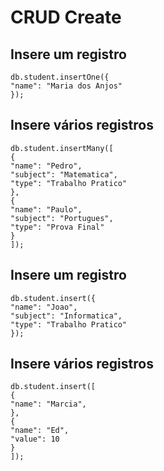 # CRUD Create

## Insere um registro

```
db.student.insertOne({
"name": "Maria dos Anjos"
});
```

## Insere vários registros

```
db.student.insertMany([
{
"name": "Pedro",
"subject": "Matematica",
"type": "Trabalho Pratico"
},
{
"name": "Paulo",
"subject": "Portugues",
"type": "Prova Final"
}
]);
```

## Insere um registro

```
db.student.insert({
"name": "Joao",
"subject": "Informatica",
"type": "Trabalho Pratico"
});
```

## Insere vários registros

```
db.student.insert([
{
"name": "Marcia",
},
{
"name": "Ed",
"value": 10
}
]);

```

```

```
